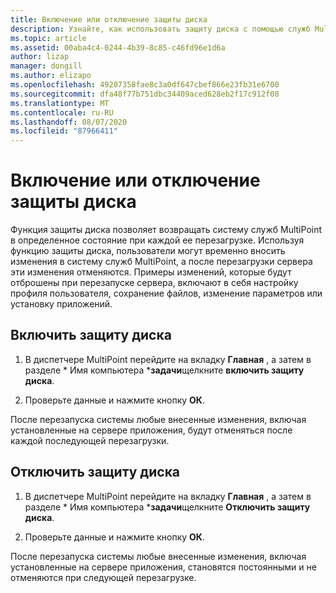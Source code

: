```yaml
---
title: Включение или отключение защиты диска
description: Узнайте, как использовать защиту диска с помощью служб MultiPoint
ms.topic: article
ms.assetid: 00aba4c4-0244-4b39-8c85-c46fd96e1d6a
author: lizap
manager: dongill
ms.author: elizapo
ms.openlocfilehash: 49207358fae8c3a0df647cbef866e23fb31e6700
ms.sourcegitcommit: dfa48f77b751dbc34409aced628eb2f17c912f08
ms.translationtype: MT
ms.contentlocale: ru-RU
ms.lasthandoff: 08/07/2020
ms.locfileid: "87966411"
---
```

# <a name="enable-or-disable-disk-protection"></a>Включение или отключение защиты диска
Функция защиты диска позволяет возвращать систему служб MultiPoint в определенное состояние при каждой ее перезагрузке. Используя функцию защиты диска, пользователи могут временно вносить изменения в систему служб MultiPoint, а после перезагрузки сервера эти изменения отменяются. Примеры изменений, которые будут отброшены при перезапуске сервера, включают в себя настройку профиля пользователя, сохранение файлов, изменение параметров или установку приложений.

## <a name="enable-disk-protection"></a>Включить защиту диска

1.  В диспетчере MultiPoint перейдите на вкладку **Главная** , а затем в разделе * Имя компьютера ***задачи**щелкните **включить защиту диска**.

2.  Проверьте данные и нажмите кнопку **ОК**.

После перезапуска системы любые внесенные изменения, включая установленные на сервере приложения, будут отменяться после каждой последующей перезагрузки.

## <a name="disable-disk-protection"></a>Отключить защиту диска

1.  В диспетчере MultiPoint перейдите на вкладку **Главная** , а затем в разделе * Имя компьютера ***задачи**щелкните **Отключить защиту диска**.

2.  Проверьте данные и нажмите кнопку **ОК**.

После перезапуска системы любые внесенные изменения, включая установленные на сервере приложения, становятся постоянными и не отменяются при следующей перезагрузке.


